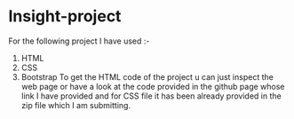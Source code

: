 # Insight-project
For the following project I have used :-
1) HTML
2) CSS
3) Bootstrap
To get the HTML code of the project u can just inspect the web page or have a look at the code provided in the github page whose link I have provided and for CSS file it has 
been already provided in the zip file which I am submitting.

